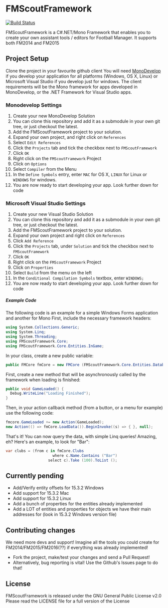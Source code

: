 # FMScoutFramework  
[![Build Status](https://travis-ci.org/ThanosSiopoudis/FMScoutFramework.svg)](https://travis-ci.org/ThanosSiopoudis/FMScoutFramework)

FMScoutFramework is a C#.NET/Mono Framework that enables you to create your own assistant tools / editors for Football Manager. It supports both FM2014 and FM2015

## Project Setup

Clone the project in your favourite github client
You will need [MonoDevelop](http://monodevelop.com) if you develop your application for all platforms (Windows, OS X, Linux) or Microsoft Visual Studio if you develop just for windows. The client requirements will be the Mono framework for apps developed in MonoDevelop, or the .NET Framework for Visual Studio apps.

### Monodevelop Settings
1. Create your new MonoDevelop Solution
2. You can clone this repository and add it as a submodule in your own git tree, or just checkout the latest.
3. Add the FMScoutFramework project to your solution.
4. Expand your own project, and right click on `References`
5. Select `Edit References`
6. Click the `Projects` tab and tick the checkbox next to `FMScoutFramework`
7. Click `OK`
8. Right click on the `FMScoutFramework` Project
9. Click on `Options`
10. Select `Compiler` from the Menu
11. In the `Define Symbols` entry, enter `MAC` for OS X, `LINUX` for Linux or `WINDOWS` for windows.
12. You are now ready to start developing your app. Look further down for code

### Microsoft Visual Studio Settings
1. Create your new Visual Studio Solution
2. You can clone this repository and add it as a submodule in your own git tree, or just checkout the latest.
3. Add the FMScoutFramework project to your solution.
4. Expand your own project and right click on `References`
5. Click `Add Reference`
6. Click the `Projects` tab, under `Solution` and tick the checkbox next to `FMScoutFramework`
7. Click `OK`
8. Right click on the `FMScoutFramework` Project
9. Click on `Properties`
10. Select `Build` from the menu on the left
11. In the `Conditional Compilation Symbols` textbox, enter `WINDOWS;`
12. You are now ready to start developing your app. Look further down for code

##### Example Code

The following code is an example for a simple Windows Forms application and another for Mono
First, include the necessary framework headers:
```csharp
using System.Collections.Generic;
using System.Linq;
using System.Threading;
using FMScoutFramework.Core;
using FMScoutFramework.Core.Entities.InGame;
```

In your class, create a new public variable:
```csharp
public FMCore fmCore = new FMCore (FMScoutFramework.Core.Entities.DatabaseModeEnum.Realtime);
```

First, create a new method that will be asynchronously called by the framework when loading is finished:
```csharp
public void GameLoaded() {
  Debug.WriteLine("Loading Finished");
}
```

Then, in your action callback method (from a button, or a menu for example) use the following code:
```csharp
fmcore.GameLoaded += new Action(GameLoaded);
new Action(() => fmCore.LoadData()).BeginInvoke((s) => { }, null);
```

That's it! You can now query the data, with simple Linq queries! Amazing, eh? Here's an example, to look for "Bar":
```csharp
var clubs = (from c in fmCore.Clubs
				     where c.Name.Contains ("Bar")
			       select c).Take (100).ToList ();
```

## Currently pending
* Add/Verify entity offsets for 15.3.2 Windows
* Add support for 15.3.2 Mac
* Add support for 15.3.2 Linux
* Add a bunch of properties for the entities already implemented
* Add a LOT of entities and properties for objects we have their main addresses for (look in 15.3.2 Windows version file)

## Contributing changes
We need more devs and support! Imagine all the tools you could create for FM2014/FM2015/FM2016(??) if everything was already implemented!
* Fork the project, make/test your changes and send a Pull Request!
* Alternatively, bug reporting is vital! Use the Github's Issues page to do that!

## License

FMScoutFramework is released under the GNU General Public License v2.0
Please read the LICENSE file for a full version of the License
